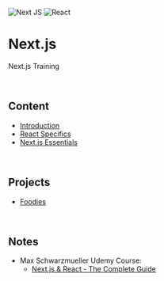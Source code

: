 ![Next JS](https://img.shields.io/badge/Next-black?style=for-the-badge&logo=next.js&logoColor=white)
![React](https://img.shields.io/badge/react-%2320232a.svg?style=for-the-badge&logo=react&logoColor=%2361DAFB)
# Next.js
Next.js Training

<br>

## Content
* [Introduction](./content/01-intro)
* [React Specifics](./content/02-react)
* [Next.js Essentials](./content/03-essentials)

<br>

## Projects
* [Foodies](./projects/foodies)

<br>

## Notes
* Max Schwarzmueller Udemy Course:
    * [Next.js & React - The Complete Guide](https://www.udemy.com/course/nextjs-react-the-complete-guide/learn/lecture/41159650#overview)